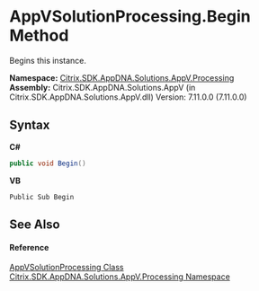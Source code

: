 # AppVSolutionProcessing.Begin Method 
 

Begins this instance.

**Namespace:**&nbsp;<a href="e89d7bb5-69e7-7aff-5732-d06b09ac746d">Citrix.SDK.AppDNA.Solutions.AppV.Processing</a><br />**Assembly:**&nbsp;Citrix.SDK.AppDNA.Solutions.AppV (in Citrix.SDK.AppDNA.Solutions.AppV.dll) Version: 7.11.0.0 (7.11.0.0)

## Syntax

**C#**
```csharp
public void Begin()
```

**VB**
```vbnet
Public Sub Begin
```


## See Also


#### Reference
<a href="168dc9b2-5e25-98d9-52a0-f835bd0d9ebc">AppVSolutionProcessing Class</a><br /><a href="e89d7bb5-69e7-7aff-5732-d06b09ac746d">Citrix.SDK.AppDNA.Solutions.AppV.Processing Namespace</a><br />